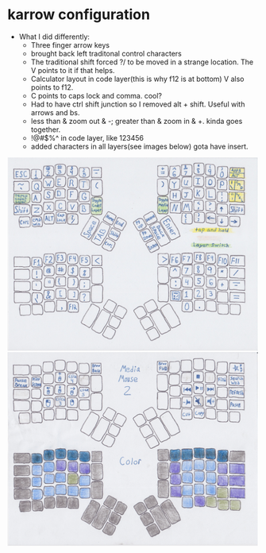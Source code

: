 # karrow configuration

* What I did differently:
  * Three finger arrow keys
  * brought back left traditonal control characters
  * The traditional shift forced ?/ to be moved in a strange location. The V points to it if that helps. 
  * Calculator layout in code layer(this is why f12 is at bottom) V also points to f12.
  * C points to caps lock and comma. cool?
  * Had to have ctrl shift junction so I removed alt + shift. Useful with arrows and bs.
  * less than & zoom out & -;  greater than & zoom in & +. kinda goes together.
  * !@#$%^ in code layer, like 123456
  * added characters in all layers(see images below) gota have insert.

![Default](z1base.png)
![Default](z2media.png)
